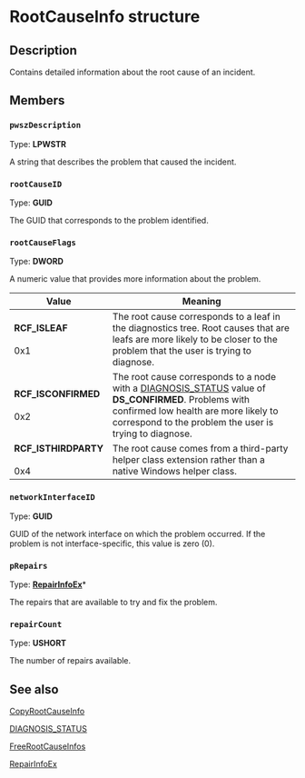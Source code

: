 # RootCauseInfo structure

## Description

Contains detailed information about the root cause of an incident.

## Members

### `pwszDescription`

Type: **LPWSTR**

A string that describes the problem that caused the incident.

### `rootCauseID`

Type: **GUID**

The GUID that corresponds to the problem identified.

### `rootCauseFlags`

Type: **DWORD**

A numeric value that provides more information about the problem.

| Value | Meaning |
| --- | --- |
| **RCF_ISLEAF**<br><br>0x1 | The root cause corresponds to a leaf in the diagnostics tree. Root causes that are leafs are more likely to be closer to the problem that the user is trying to diagnose. |
| **RCF_ISCONFIRMED**<br><br>0x2 | The root cause corresponds to a node with a [DIAGNOSIS_STATUS](https://learn.microsoft.com/windows/desktop/api/ndhelper/ne-ndhelper-diagnosis_status) value of **DS_CONFIRMED**. Problems with confirmed low health are more likely to correspond to the problem the user is trying to diagnose. |
| **RCF_ISTHIRDPARTY**<br><br>0x4 | The root cause comes from a third-party helper class extension rather than a native Windows helper class. |

### `networkInterfaceID`

Type: **GUID**

GUID of the network interface on which the problem occurred. If the problem is not interface-specific, this value is zero (0).

### `pRepairs`

Type: **[RepairInfoEx](https://learn.microsoft.com/windows/desktop/api/ndattrib/ns-ndattrib-repairinfoex)***

The repairs that are available to try and fix the problem.

### `repairCount`

Type: **USHORT**

The number of repairs available.

## See also

[CopyRootCauseInfo](https://learn.microsoft.com/windows/desktop/NDF/copyrootcauseinfo)

[DIAGNOSIS_STATUS](https://learn.microsoft.com/windows/desktop/api/ndhelper/ne-ndhelper-diagnosis_status)

[FreeRootCauseInfos](https://learn.microsoft.com/windows/desktop/NDF/freerootcauseinfos)

[RepairInfoEx](https://learn.microsoft.com/windows/desktop/api/ndattrib/ns-ndattrib-repairinfoex)